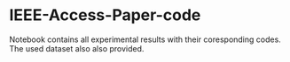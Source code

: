 # IEEE-Access-Paper-code

Notebook contains all experimental results with their coresponding codes. The used dataset also also provided.
